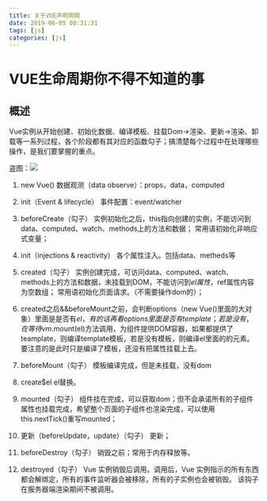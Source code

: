 ```yaml
---
title: 关于VUE声明周期
date: 2019-06-05 00:31:31
tags: [js]
categories: [js]
---
```

# VUE生命周期你不得不知道的事

## 概述
Vue实例从开始创建、初始化数据、编译模板、挂载Dom->渲染、更新->渲染、卸载等一系列过程，各个阶段都有其对应的函数勾子；搞清楚每个过程中在处理哪些操作，是我们要掌握的重点。

盗图：<img src="http://jbcdn2.b0.upaiyun.com/2018/05/b953c074a1d8efe8d75d842807e46252.png" />

1. new Vue()
数据观测（data observe）：props，data，computed

2. init（Event & lifecycle）
事件配置：event/watcher

3. beforeCreate（勾子）
实例初始化之后，this指向创建的实例，不能访问到data、computed、watch、methods上的方法和数据；
常用语初始化非响应式变量；

4. init（injections & reactivity）
各个属性注入。包括data、metheds等

5. created（勾子）
实例创建完成，可访问data、computed、watch、methods上的方法和数据，未挂载到DOM，不能访问到$el属性，$ref属性内容为空数组；
常用语初始化页面请求。（不需要操作dom的）；

6. created之后&&beforeMount之前，会判断options（new Vue()里面的大对象）里面是是否有$el，有的话再看options里面是否有template；若是没有，在等待vm.$mount(el)方法调用，为组件提供DOM容器，如果都提供了teamplate，则编译template模板，若是没有模板，则编译el里面的的元素。要注意的是此时只是编译了模板，还没有把属性挂载上去。

7. beforeMount（勾子）
模板编译完成，但是未挂载，没有dom

8. create$el
el替换。

9. mounted（勾子）
组件挂在完成，可以获取dom；但不会承诺所有的子组件属性也挂载完成，希望整个页面的子组件也渲染完成，可以使用this.nextTick()重写mounted；

10. 更新（beforeUpdate，update）（勾子）
更新；

11. beforeDestroy（勾子）
销毁之前；常用于内存释放等。

12. destroyed（勾子）
Vue 实例销毁后调用。调用后，Vue 实例指示的所有东西都会解绑定，所有的事件监听器会被移除，所有的子实例也会被销毁。 该钩子在服务器端渲染期间不被调用。